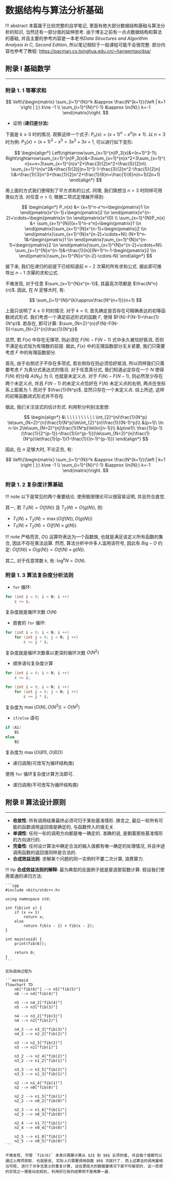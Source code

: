 # 数据结构与算法分析基础

!!! abstract
	本篇属于比较完整的自学笔记, 里面有绝大部分数据结构基础与算法分析的知识, 当然还有一部分我的延伸思考. 由于博主之前有一点点数据结构和算法的基础, 并且主要的参考内容是一本老书*Data Structures and Algorithm Analysis in C, Second Edition*, 所以笔记相较于一般课程可能不会很完整. 部分内容也参考了教程: <https://pacman.cs.tsinghua.edu.cn/~hanwentao/dsa/>

## 附录 I 基础数学
---
### 附录 1. 1 等幂求和

$$
\left\{\begin{matrix}
\sum_{i=1}^{N}i^k &\approx \frac{N^{k+1}}{\left | k+1 \right | };\ k\ne -1 \\
\sum_{i=1}^{N}i^{-1} &\approx \ln{N};\ k=-1
\end{matrix}\right.
$$

- 证明 (**递归差分法**)

下面是 $k\ge0$ 时的情况. 观察这样一个式子: $P_n(x)=(x+1)^n-x^n(n\ne1)$. 以 $n=3$ 时为例: $P_3(x)=(x+1)^3-x^3=3x^2+3x+1$, 可以进行如下变形:

$$
\begin{align*}
Left\rightarrow\sum_{x=1}^{n}P_3(x)&=(n+1)^3-1\\
Right\rightarrow\sum_{x=1}^{n}P_3(x)&=3\sum_{x=1}^{n}x^2+3\sum_{x=1}^{n}x+n=3\sum_{x=1}^{n}x^2+\frac{3}{2}n^2+\frac{5}{2}n\\
\sum_{x=1}^{n}x^2&=\frac{1}{3}[(n+1)^3-1-\frac{3}{2}n^2-\frac{5}{2}n]
\\&=\frac{1}{3}n^3+\frac{1}{2}n^2+\frac{1}{6}n=\frac{1}{6}n(n+1)(2n+1)
\end{align*}
$$

用上面的方式我们便得到了平方求和的公式. 同理, 我们猜想当 $n > 3$ 时同样可用类似方法. 对任意 $n > 0$, 根据二项式定理展开得到:

$$
\begin{align*}
P_n(x) &= (x+1)^n-x^n=\begin{pmatrix}1 \\n \end{pmatrix}x^{n-1}+\begin{pmatrix}2 \\n \end{pmatrix}x^{n-2}+\cdots+\begin{pmatrix}n \\n \end{pmatrix}x^{0} \\
\sum_{x=1}^{N}P_n(x) &= \sum_{x=1}^{N}[(x+1)^n-x^n]=\begin{pmatrix}1 \\n \end{pmatrix}\sum_{x=1}^{N}x^{n-1}+\begin{pmatrix}2 \\n \end{pmatrix}\sum_{x=1}^{N}x^{n-2}+\cdots+N\\
(N+1)^n-1&=\begin{pmatrix}1 \\n \end{pmatrix}\sum_{x=1}^{N}x^{n-1}+\begin{pmatrix}2 \\n \end{pmatrix}\sum_{x=1}^{N}x^{n-2}+\cdots+N\\
\sum_{x=1}^{N}x^{n-1}&=\frac{1}{n}[(N+1)^n-1-\begin{pmatrix}2 \\n \end{pmatrix}\sum_{x=1}^{N}x^{n-2}-\cdots-N]
\end{align*}
$$

接下来, 我们在递归的前提下已经知道前 $n-2$ 次幂的所有求和公式. 据此即可推导出 $n-1$ 次幂的求和公式.

不难发现, 对于任意 $\sum_{x=1}^{N}x^{n-1}$, 其最高次项都是 $\frac{N^n}{n}$. 因此, 在 $N$ 足够大时, 有:

$$
\sum_{i=1}^{N}i^{k}\approx\frac{N^{n+1}}{n+1}
$$

上面只说明了 $k\ge0$ 时的情况. 对于 $k < 0$, 首先确定是否存在可精确表达的初等函数闭式形式. 我们考虑一个满足前述形式的函数 $F$, 使得 $F(N)-F(N-1)=\frac{1}{N^p}$. 若存在, 即可计算: $\sum_{N=2}^{n}(F(N)-F(N-1))=\sum_{N=2}^{n}\frac{1}{N^p}$

显然, 若 $F(x)$ 中存在无理项, 则必须在 $F(N)-F(N-1)$ 式中永久被恰好抵消, 否则不满足右式恒为有理数的前提. 据此, $F(x)$ 中的无理函数部分无关紧要, 我们只需要考虑 $F$ 中的有理函数部分.

首先, 由于右侧式子不存在多项式, 若左侧存在则必须恰好抵消, 所以同样我们只需要考虑 $F$ 为真分式表达式的情况. 对于任意真分式, 我们知道必定存在一个 $N$ 使得 $F(N)$ 的分母 $A(N_0)$ 为 $0$, 也就是未定义点. 对于 $F(N)-F(N-1)$, 则必然至少存在两个未定义点, 并且 $F(N-1)$ 的未定义点恰好在 $F(N)$ 未定义点的右侧, 两点在坐标系上距离为 $1$. 而对于 $\frac{1}{N^p}$, 显然只存在一个未定义点. 综上所述, 这样的初等函数闭式形式并不存在.

据此, 我们关注该式的估计形式. 利用积分判别法思想:

$$
\begin{align*}
&\ \ \ \ \ \ \ \ \ \ \ \int_{2}^{n}\frac{1}{N^p} \le\sum_{N=2}^{n}\frac{1}{N^p}\le\int_{2}^{n}\frac{1}{(N-1)^p}\\
&(p=1)\ \ln n-\ln 2\le\sum_{N=2}^{n}\frac{1}{N^p}\le\ln{(n-1)}\\
&(p\ne1)\ \frac{1}{p-1}(\frac{1}{2^{p-1}}-\frac{1}{n^{p-1}})\le\sum_{N=2}^{n}\frac{1}{N^p}\le\frac{1}{p-1}(1-\frac{1}{(n-1)^{p-1}})
\end{align*}
$$

因此, 在 $n$ 足够大时, 不论正负, 有:

$$
\left\{\begin{matrix}
\sum_{i=1}^{N}i^k &\approx \frac{N^{k+1}}{\left | k+1 \right | };\ k\ne -1 \\
\sum_{i=1}^{N}i^{-1} &\approx \ln{N};\ k=-1
\end{matrix}\right.
$$

### 附录 1. 2 复杂度计算基础

!!! note
	以下是常见的两个重要结论. 使用极限理论可以很容易证明, 并且符合直觉.

其一, 若 $T_1(N)=O(f(N))$ 且 $T_2(N)=O(g(N))$, 则:

- $T_1(N)+T_2(N)=\max(O(f(N)), O(g(N)))$
- $T_1(N)\times T_2(N)=O(f(N)\times g(N))$.

!!! note
	严格而言, $O()$ 运算符表达为一个函数族, 也就是满足该定义所有函数的集合, 因此不存在乘法运算. 然而, 算法分析中许多人滥用该符号, 因此有 $Big-O$ 约定: $O(f(N))\times O(g(N))=O(f(N)\times g(N))$.

其二, 对于任意常数 $k$, 有: $\log^kN=O(N)$.

### 附录 1. 3 算法复杂度分析法则

- `for` 循环:

```cpp
for (int i = 0; i < N; i ++)
	c += i;
```

复杂度就是循环次数 $O(N)$

-  嵌套的 `for` 循环:

```cpp
for (int i = 0; i < N; i ++)
	for (int j = 0; j < N; j ++)
		c += j * i;
```

复杂度就是循环次数乘以更深的循环次数 $O(N^2)$

- 顺序语句复杂度计算

```cpp
for (int i = 0; i < N; i ++)
	c += i;

for (int i = 0; i < N; i ++)
	for (int j = 0; j < N; j ++)
		c += j * i;
```

复杂度为 $\max (O(N) ,O(N^2))=O(N^2)$

- `if/else` 语句

```cpp
if (A1)
	B1
else
	B2
```

复杂度为 $\max (O(B1), O(B2))$

- 递归调用(可改写为循环结构类)

使用 `for` 循环复杂度计算方法即可.

- 递归调用(不可改写为循环结构类)



## 附录 II 算法设计原则
---

- **收敛性**: 所有调用结果最终必须可归于某些基准情形. 换言之, 最后一轮所有可能的函数调用返回值是确定的, 与函数传入的值无关.
- **单调性**: 任何一轮的调用方向都是唯一确定的. 准确的说, 是朝着那些基准情形的方向进行的.
- **完备性**: 任何设计算法中确定合法的输入值都有唯一确定的处理情况, 并且中途调用函数的返回值同样是合法的.
- **合成效益法则**: 求解某个问题的同一实例时不要二次计算, 浪费算力.

!!! tip
	**合成效益法则的解释**: 最为典型的反面例子就是斐波那契数计算. 假设我们使用普通的递归方法:
	
	```cpp
	#include <bits/stdc++.h>
	
	using namespace std;
	
	int fib(int x) {
		if (x <= 1)
			return x;
		else
			return fib(x - 1) + fib(x - 2);
	}
	
	int main(void) {
		print(fib(6));
	
		return 0;
	}
	```
	
	实际调用过程为
	
	```mermaid
	flowchart TD
	    n6["fib(6)"] --> n5["fib(5)"]
	    n6 --> n4["fib(4)"]

	    n5 --> n4_2["fib(4)"]
	    n5 --> n3["fib(3)"]
	
	    n4 --> n3_2["fib(3)"]
	    n4 --> n2["fib(2)"]
	
	    n4_2 --> n3_3["fib(3)"]
	    n4_2 --> n2_2["fib(2)"]
	
	    n3 --> n2_3["fib(2)"]
	    n3 --> n1["fib(1)"]
	
	    n3_2 --> n2_4["fib(2)"]
	    n3_2 --> n1_2["fib(1)"]
	
	    n3_3 --> n2_5["fib(2)"]
	    n3_3 --> n1_3["fib(1)"]
	
	    n2 --> n1_4["fib(1)"]
	    n2 --> n0["fib(0)"]
	
	    n2_2 --> n1_5["fib(1)"]
	    n2_2 --> n0_2["fib(0)"]
	
	    n2_3 --> n1_6["fib(1)"]
	    n2_3 --> n0_3["fib(0)"]
	
	    n2_4 --> n1_7["fib(1)"]
	    n2_4 --> n0_4["fib(0)"]
	
	    n2_5 --> n1_8["fib(1)"]
	    n2_5 --> n0_5["fib(0)"]
	```
	
	不难发现, 尽管 `fib(6)` 本来只需要计算从 $2$ 到 $6$ 五项的值, 并且每个值都可以通过上两项获取. 也就是说, 实际上只需要调用函数 $6$ 次就行了. 而上述算法的调用量相当可观, 进行了许多无意义的重复计算, 这在更庞大的数据量情况下是不可接受的. 这一思想的实现之一便是动态规划, 利用好已有的结果而不是再算一遍.

